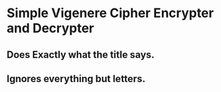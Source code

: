 # Simple Vigenere Cipher Encrypter and Decrypter
## Does Exactly what the title says.
## Ignores everything but letters.
